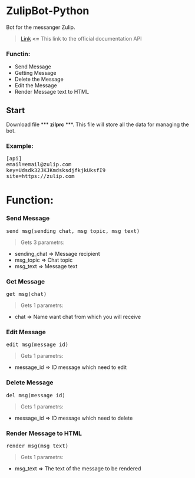 # ZulipBot-Python

Bot for the messanger Zulip.

> <a href="https://zulip.com/api/">Link</a> <strong><=</strong> This link to the official documentation API

### <strong>Functin:</strong>
* Send Message
* Getting Message
* Delete the Message
* Edit the Message
* Render Message text to HTML

## Start

Download file *** <strong>zilprc</strong> ***. This file will store all the data for managing the bot.

### Example:
<pre>
[api]
email=email@zulip.com
key=Udsdk32JKJKmdsksdjfkjkUksfI9
site=https://zulip.com
</pre>

# Function:

### Send Message
<pre>
send_msg(sending_chat, msg_topic, msg_text)
</pre>

> Gets 3 parametrs:
* sending_chat => Message recipient
* msg_topic => Chat topic 
* msg_text => Message text


### Get Message
<pre>
get_msg(chat)
</pre>

> Gets 1 parametrs:
* chat => Name want chat from which you will receive


### Edit Message 
<pre>
edit_msg(message_id)
</pre>

> Gets 1 parametrs:
* message_id => ID message which need to edit

### Delete Message 
<pre>
del_msg(message_id)
</pre>

> Gets 1 parametrs:
* message_id => ID message which need to delete

### Render Message to HTML 
<pre>
render_msg(msg_text)
</pre>

> Gets 1 parametrs:
* msg_text => The text of the message to be rendered
